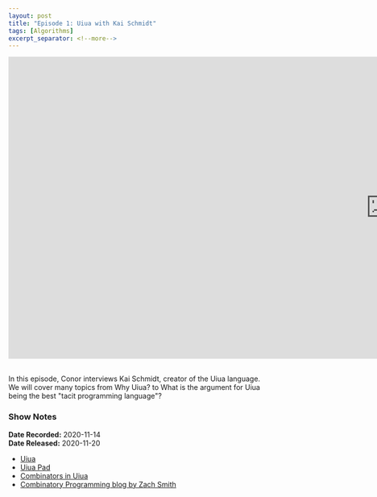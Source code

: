 ```yaml
---
layout: post
title: "Episode 1: Uiua with Kai Schmidt"
tags: [Algorithms]
excerpt_separator: <!--more-->
---
```


<center>
<iframe width="1500" height="600" src="https://www.youtube.com/embed/FqfXTNp5hJc?si=wg5drGxFoJQrIxpc"
                title="YouTube video player" frameborder="0"
                allow="accelerometer; autoplay; clipboard-write; encrypted-media; gyroscope; picture-in-picture; web-share"
                referrerpolicy="strict-origin-when-cross-origin" allowfullscreen></iframe>
</center>

<br>In this episode, Conor interviews Kai Schmidt, creator of the Uiua language. We will cover many topics from Why Uiua? to What is the argument for Uiua being the best "tacit programming language"?

<!--more-->

### Show Notes

**Date Recorded:** 2020-11-14 <br>
**Date Released:** 2020-11-20

* [Uiua](https://www.uiua.org/)
* [Uiua Pad](https://www.uiua.org/pad)
* [Combinators in Uiua](https://www.uiua.org/docs/combinators)
* [Combinatory Programming blog by Zach Smith](https://blog.zdsmith.com/series/combinatory-programming.html#combinatory-programming)
